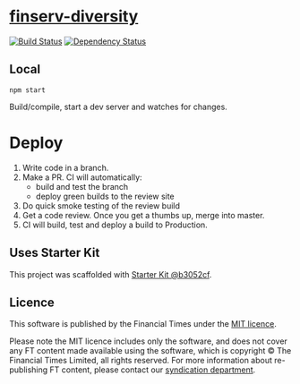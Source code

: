# [finserv-diversity](https://ig.ft.com/managements-missing-women-data)

>

[![Build Status][circle-image]][circle-url] [![Dependency Status][devdeps-image]][devdeps-url]

## Local

```
npm start
```

Build/compile, start a dev server and watches for changes.

# Deploy

1. Write code in a branch.
2. Make a PR. CI will automatically:
    * build and test the branch
    * deploy green builds to the review site
3. Do quick smoke testing of the review build
4. Get a code review. Once you get a thumbs up, merge into master.
5. CI will build, test and deploy a build to Production.


## Uses Starter Kit

This project was scaffolded with [Starter Kit @b3052cf](https://github.com/ft-interactive/starter-kit/tree/b3052cf).

## Licence
This software is published by the Financial Times under the [MIT licence](http://opensource.org/licenses/MIT).

Please note the MIT licence includes only the software, and does not cover any FT content made available using the software, which is copyright &copy; The Financial Times Limited, all rights reserved. For more information about re-publishing FT content, please contact our [syndication department](http://syndication.ft.com/).

<!-- badge URLs -->
[circle-url]: https://circleci.com/gh/ft-interactive/finserv-diversity
[circle-image]: https://circleci.com/gh/ft-interactive/finserv-diversity/tree/master.svg?style=shield

[devdeps-url]: https://david-dm.org/ft-interactive/finserv-diversity#info=devDependencies
[devdeps-image]: https://img.shields.io/david/dev/ft-interactive/finserv-diversity.svg?style=flat-square
